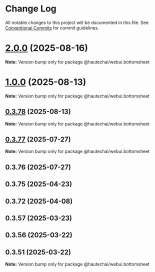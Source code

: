 # Change Log

All notable changes to this project will be documented in this file.
See [Conventional Commits](https://conventionalcommits.org) for commit guidelines.

# [2.0.0](https://github.com/HautechAI/webui/compare/@hautechai/webui.bottomsheet@1.0.0...@hautechai/webui.bottomsheet@2.0.0) (2025-08-16)

**Note:** Version bump only for package @hautechai/webui.bottomsheet





# [1.0.0](https://github.com/HautechAI/webui/compare/@hautechai/webui.bottomsheet@0.3.78...@hautechai/webui.bottomsheet@1.0.0) (2025-08-13)

**Note:** Version bump only for package @hautechai/webui.bottomsheet

## [0.3.78](https://github.com/HautechAI/webui/compare/@hautechai/webui.bottomsheet@0.3.77...@hautechai/webui.bottomsheet@0.3.78) (2025-08-13)

**Note:** Version bump only for package @hautechai/webui.bottomsheet

## [0.3.77](https://github.com/HautechAI/webui/compare/@hautechai/webui.bottomsheet@0.3.76...@hautechai/webui.bottomsheet@0.3.77) (2025-07-27)

**Note:** Version bump only for package @hautechai/webui.bottomsheet

## 0.3.76 (2025-07-27)

## 0.3.75 (2025-04-23)

## 0.3.72 (2025-04-08)

## 0.3.57 (2025-03-23)

## 0.3.56 (2025-03-22)

## 0.3.51 (2025-03-22)

**Note:** Version bump only for package @hautechai/webui.bottomsheet
